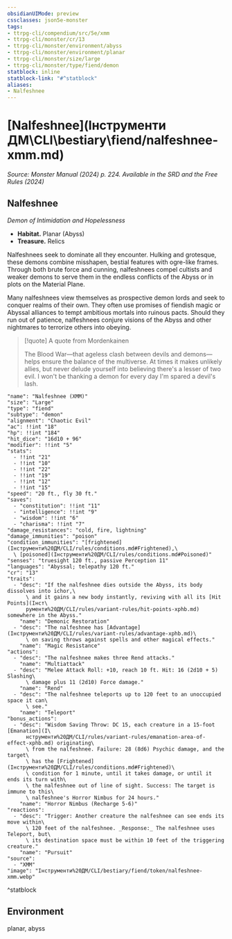 ```yaml
---
obsidianUIMode: preview
cssclasses: json5e-monster
tags:
- ttrpg-cli/compendium/src/5e/xmm
- ttrpg-cli/monster/cr/13
- ttrpg-cli/monster/environment/abyss
- ttrpg-cli/monster/environment/planar
- ttrpg-cli/monster/size/large
- ttrpg-cli/monster/type/fiend/demon
statblock: inline
statblock-link: "#^statblock"
aliases:
- Nalfeshnee
---
```

# [Nalfeshnee](Інструменти ДМ\CLI\bestiary\fiend/nalfeshnee-xmm.md)
*Source: Monster Manual (2024) p. 224. Available in the <span title='Systems Reference Document (5.2)'>SRD</span> and the Free Rules (2024)*  

## Nalfeshnee

*Demon of Intimidation and Hopelessness*

- **Habitat.** Planar (Abyss)  
- **Treasure.** Relics  

Nalfeshnees seek to dominate all they encounter. Hulking and grotesque, these demons combine misshapen, bestial features with ogre-like frames. Through both brute force and cunning, nalfeshnees compel cultists and weaker demons to serve them in the endless conflicts of the Abyss or in plots on the Material Plane.

Many nalfeshnees view themselves as prospective demon lords and seek to conquer realms of their own. They often use promises of fiendish magic or Abyssal alliances to tempt ambitious mortals into ruinous pacts. Should they run out of patience, nalfeshnees conjure visions of the Abyss and other nightmares to terrorize others into obeying.

> [!quote] A quote from Mordenkainen  
> 
> The Blood War—that ageless clash between devils and demons—helps ensure the balance of the multiverse. At times it makes unlikely allies, but never delude yourself into believing there's a lesser of two evil. I won't be thanking a demon for every day I'm spared a devil's lash.


```statblock
"name": "Nalfeshnee (XMM)"
"size": "Large"
"type": "fiend"
"subtype": "demon"
"alignment": "Chaotic Evil"
"ac": !!int "18"
"hp": !!int "184"
"hit_dice": "16d10 + 96"
"modifier": !!int "5"
"stats":
  - !!int "21"
  - !!int "10"
  - !!int "22"
  - !!int "19"
  - !!int "12"
  - !!int "15"
"speed": "20 ft., fly 30 ft."
"saves":
  - "constitution": !!int "11"
  - "intelligence": !!int "9"
  - "wisdom": !!int "6"
  - "charisma": !!int "7"
"damage_resistances": "cold, fire, lightning"
"damage_immunities": "poison"
"condition_immunities": "[frightened](Інструменти%20ДМ/CLI/rules/conditions.md#Frightened),\
  \ [poisoned](Інструменти%20ДМ/CLI/rules/conditions.md#Poisoned)"
"senses": "truesight 120 ft., passive Perception 11"
"languages": "Abyssal; telepathy 120 ft."
"cr": "13"
"traits":
  - "desc": "If the nalfeshnee dies outside the Abyss, its body dissolves into ichor,\
      \ and it gains a new body instantly, reviving with all its [Hit Points](Інст\
      рументи%20ДМ/CLI/rules/variant-rules/hit-points-xphb.md) somewhere in the Abyss."
    "name": "Demonic Restoration"
  - "desc": "The nalfeshnee has [Advantage](Інструменти%20ДМ/CLI/rules/variant-rules/advantage-xphb.md)\
      \ on saving throws against spells and other magical effects."
    "name": "Magic Resistance"
"actions":
  - "desc": "The nalfeshnee makes three Rend attacks."
    "name": "Multiattack"
  - "desc": "Melee Attack Roll: +10, reach 10 ft. Hit: 16 (2d10 + 5) Slashing\
      \ damage plus 11 (2d10) Force damage."
    "name": "Rend"
  - "desc": "The nalfeshnee teleports up to 120 feet to an unoccupied space it can\
      \ see."
    "name": "Teleport"
"bonus_actions":
  - "desc": "Wisdom Saving Throw: DC 15, each creature in a 15-foot [Emanation](І\
      нструменти%20ДМ/CLI/rules/variant-rules/emanation-area-of-effect-xphb.md) originating\
      \ from the nalfeshnee. Failure: 28 (8d6) Psychic damage, and the target\
      \ has the [Frightened](Інструменти%20ДМ/CLI/rules/conditions.md#Frightened)\
      \ condition for 1 minute, until it takes damage, or until it ends its turn with\
      \ the nalfeshnee out of line of sight. Success: The target is immune to this\
      \ nalfeshnee's Horror Nimbus for 24 hours."
    "name": "Horror Nimbus (Recharge 5-6)"
"reactions":
  - "desc": "Trigger: Another creature the nalfeshnee can see ends its move within\
      \ 120 feet of the nalfeshnee. _Response:_ The nalfeshnee uses Teleport, but\
      \ its destination space must be within 10 feet of the triggering creature."
    "name": "Pursuit"
"source":
  - "XMM"
"image": "Інструменти%20ДМ/CLI/bestiary/fiend/token/nalfeshnee-xmm.webp"
```
^statblock

## Environment

planar, abyss